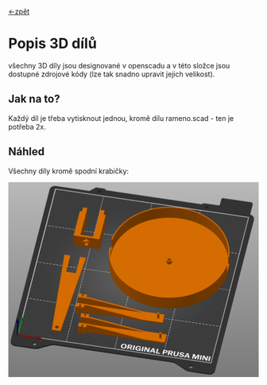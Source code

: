[<-zpět](README.md)
# Popis 3D dílů

všechny 3D díly jsou designované v openscadu a v této složce jsou dostupné zdrojové kódy (lze tak snadno upravit jejich velikost).

## Jak na to?

Každý díl je třeba vytisknout jednou, kromě dílu rameno.scad - ten je potřeba 2x.

## Náhled

Všechny díly kromě spodní krabičky:

![](gramofon-models-1.png)
